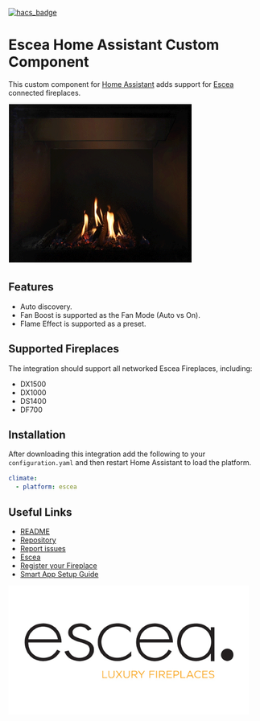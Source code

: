 
[![hacs_badge](https://img.shields.io/badge/HACS-Default-orange.svg)](https://github.com/custom-components/hacs)

# Escea Home Assistant Custom Component

This custom component for [Home Assistant](https://www.home-assistant.io) adds support for [Escea](https://www.escea.com) connected fireplaces.

![](https://github.com/snikch/climate.escea/blob/master/assets/Escea.gif)

## Features

* Auto discovery. 
* Fan Boost is supported as the Fan Mode (Auto vs On). 
* Flame Effect is supported as a preset.

## Supported Fireplaces

The integration should support all networked Escea Fireplaces, including:

* DX1500
* DX1000
* DS1400
* DF700

## Installation

After downloading this integration add the following to your `configuration.yaml` and then restart Home Assistant to load the platform.

```yaml
climate:
  - platform: escea
```
## Useful Links

* [README](https://github.com/snikch/climate.escea/blob/master/README.md)
* [Repository](https://github.com/snikch/climate.escea)
* [Report issues](https://github.com/snikch/climate.escea/issues)
* [Escea](https://www.escea.com)
* [Register your Fireplace](https://www.escea.com/service-and-technical/register-your-fireplace2)
* [Smart App Setup Guide](https://www.escea.com/workspace/uploads/downloads/escea_smart_heat_user_guide.pdf)

![](https://github.com/snikch/climate.escea/blob/master/assets/logo.png)

